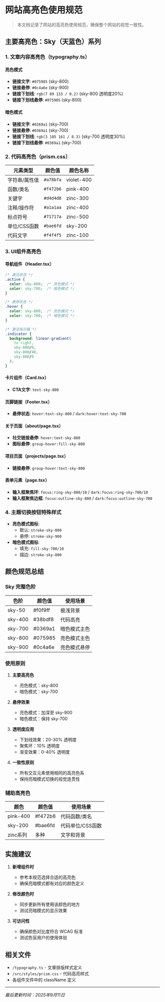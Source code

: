 # 网站高亮色使用规范

> 本文档记录了网站的高亮色使用规范，确保整个网站的视觉一致性。

## 主要高亮色：Sky（天蓝色）系列

### 1. 文章内容高亮色（typography.ts）

#### 亮色模式
- **链接文字**: `#075985` (sky-800)
- **链接悬停**: `#0c4a6e` (sky-900)
- **链接下划线**: `rgb(7 89 133 / 0.2)` (sky-800 透明度20%)
- **链接下划线悬停**: `#075985` (sky-800)

#### 暗色模式
- **链接文字**: `#0369a1` (sky-700)
- **链接悬停**: `#0369a1` (sky-700)
- **链接下划线**: `rgb(3 105 161 / 0.3)` (sky-700 透明度30%)
- **链接下划线悬停**: `#0369a1` (sky-700)

### 2. 代码高亮色（prism.css）

| 元素类型 | 颜色值 | 颜色名称 |
|---------|--------|---------|
| 字符串/属性值 | `#a78bfa` | violet-400 |
| 函数/类名 | `#f472b6` | pink-400 |
| 关键字 | `#d4d4d8` | zinc-300 |
| 注释/操作符 | `#a1a1aa` | zinc-400 |
| 标点符号 | `#71717a` | zinc-500 |
| 单位/CSS函数 | `#bae6fd` | sky-200 |
| 代码文字 | `#f4f4f5` | zinc-100 |

### 3. UI组件高亮色

#### 导航组件（Header.tsx）
```css
/* 激活状态 */
.active { 
  color: sky-800;  /* 亮色模式 */
  color: sky-700;  /* 暗色模式 */
}

/* 悬停状态 */
.hover { 
  color: sky-800;  /* 亮色模式 */
  color: sky-700;  /* 暗色模式 */
}

/* 激活指示器 */
.indicator {
  background: linear-gradient(
    to right,
    sky-800/0,
    sky-800/40,
    sky-800/0
  );
}
```

#### 卡片组件（Card.tsx）
- **CTA文字**: `text-sky-800`

#### 页脚链接（Footer.tsx）
- **悬停状态**: `hover:text-sky-800` / `dark:hover:text-sky-700`

#### 关于页面（about/page.tsx）
- **社交链接悬停**: `hover:text-sky-800`
- **图标悬停**: `group-hover:fill-sky-800`

#### 项目页面（projects/page.tsx）
- **链接悬停**: `group-hover:text-sky-800`

#### 表单元素（page.tsx）
- **输入框聚焦环**: `focus:ring-sky-800/10` / `dark:focus:ring-sky-700/10`
- **输入框聚焦边框**: `focus:outline-sky-800` / `dark:focus:outline-sky-700`

### 4. 主题切换按钮特殊样式
- **亮色模式图标**: 
  - 默认: `stroke-sky-800`
  - 悬停: `stroke-sky-900`
- **暗色模式图标**: 
  - 填充: `fill-sky-700/10`
  - 描边: `stroke-sky-800`

## 颜色规范总结

### Sky 完整色阶

| 色阶 | 颜色值 | 使用场景 |
|------|--------|----------|
| sky-50 | #f0f9ff | 极浅背景 |
| sky-400 | #38bdf8 | 代码高亮 |
| sky-700 | #0369a1 | 暗色模式主色 |
| sky-800 | #075985 | 亮色模式主色 |
| sky-900 | #0c4a6e | 亮色模式悬停 |

### 使用原则

1. **主要高亮色**
   - 亮色模式：sky-800
   - 暗色模式：sky-700

2. **悬停效果**
   - 亮色模式：加深至 sky-900
   - 暗色模式：保持 sky-700

3. **透明度应用**
   - 下划线效果：20-30% 透明度
   - 聚焦环：10% 透明度
   - 渐变效果：0-40% 透明度

4. **一致性原则**
   - 所有交互元素使用相同的高亮色系
   - 保持亮暗模式切换的视觉连贯性

### 辅助高亮色

| 颜色 | 颜色值 | 使用场景 |
|------|--------|----------|
| pink-400 | #f472b6 | 代码函数/类名 |
| sky-200 | #bae6fd | 代码单位/CSS函数 |
| zinc系列 | 多种 | 文字和背景 |

## 实施建议

1. **新增组件时**
   - 参考本规范选择合适的高亮色
   - 确保亮暗模式都有对应的颜色定义

2. **修改颜色时**
   - 同步更新所有使用该颜色的地方
   - 测试亮暗模式的显示效果

3. **可访问性**
   - 确保颜色对比度符合 WCAG 标准
   - 测试色盲用户的使用体验

## 相关文件

- `/typography.ts` - 文章排版样式定义
- `/src/styles/prism.css` - 代码高亮样式
- 各组件文件中的 className 定义

---

*最后更新时间：2025年9月11日*